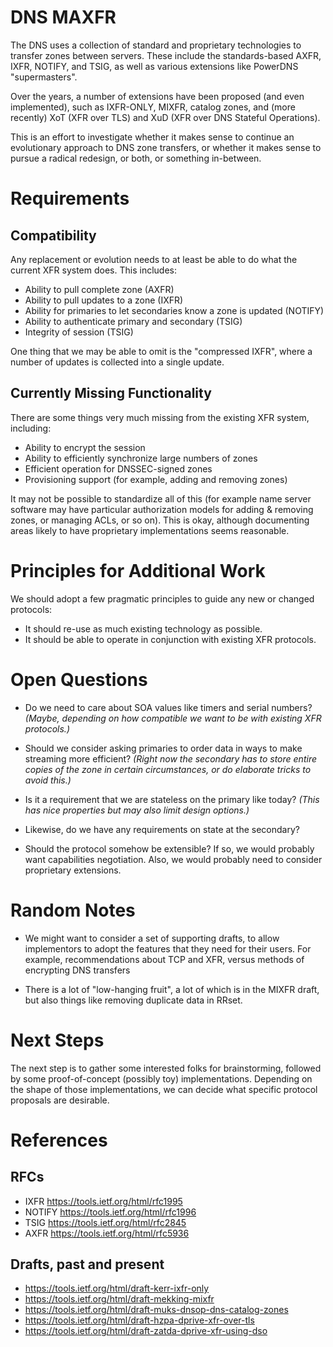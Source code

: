 # DNS MAXFR

The DNS uses a collection of standard and proprietary technologies to
transfer zones between servers. These include the standards-based
AXFR, IXFR, NOTIFY, and TSIG, as well as various extensions like
PowerDNS "supermasters".

Over the years, a number of extensions have been proposed (and even
implemented), such as IXFR-ONLY, MIXFR, catalog zones, and (more
recently) XoT (XFR over TLS) and XuD (XFR over DNS Stateful
Operations).

This is an effort to investigate whether it makes sense to continue an
evolutionary approach to DNS zone transfers, or whether it makes sense
to pursue a radical redesign, or both, or something in-between.

# Requirements

## Compatibility

Any replacement or evolution needs to at least be able to do what the
current XFR system does. This includes:

* Ability to pull complete zone (AXFR)
* Ability to pull updates to a zone (IXFR)
* Ability for primaries to let secondaries know a zone is updated (NOTIFY)
* Ability to authenticate primary and secondary (TSIG)
* Integrity of session (TSIG)

One thing that we may be able to omit is the "compressed IXFR", where
a number of updates is collected into a single update.

## Currently Missing Functionality

There are some things very much missing from the existing XFR system,
including:

* Ability to encrypt the session
* Ability to efficiently synchronize large numbers of zones
* Efficient operation for DNSSEC-signed zones
* Provisioning support (for example, adding and removing zones)

It may not be possible to standardize all of this (for example name
server software may have particular authorization models for adding
& removing zones, or managing ACLs, or so on). This is okay, although
documenting areas likely to have proprietary implementations seems
reasonable.

# Principles for Additional Work

We should adopt a few pragmatic principles to guide any new or changed
protocols:

* It should re-use as much existing technology as possible.
* It should be able to operate in conjunction with existing XFR protocols.

# Open Questions

* Do we need to care about SOA values like timers and serial numbers?
  _(Maybe, depending on how compatible we want to be with existing XFR
  protocols.)_

* Should we consider asking primaries to order data in ways to make
  streaming more efficient? _(Right now the secondary has to store
  entire copies of the zone in certain circumstances, or do elaborate
  tricks to avoid this.)_

* Is it a requirement that we are stateless on the primary like today?
  _(This has nice properties but may also limit design options.)_

* Likewise, do we have any requirements on state at the secondary?

* Should the protocol somehow be extensible? If so, we would probably
  want capabilities negotiation. Also, we would probably need to
  consider proprietary extensions.

# Random Notes

* We might want to consider a set of supporting drafts, to allow
  implementors to adopt the features that they need for their users.
  For example, recommendations about TCP and XFR, versus methods of 
  encrypting DNS transfers

* There is a lot of "low-hanging fruit", a lot of which is in the
  MIXFR draft, but also things like removing duplicate data in RRset.

# Next Steps

The next step is to gather some interested folks for brainstorming,
followed by some proof-of-concept (possibly toy) implementations.
Depending on the shape of those implementations, we can decide what
specific protocol proposals are desirable.

# References

## RFCs

* IXFR https://tools.ietf.org/html/rfc1995
* NOTIFY https://tools.ietf.org/html/rfc1996
* TSIG https://tools.ietf.org/html/rfc2845
* AXFR https://tools.ietf.org/html/rfc5936

## Drafts, past and present

* https://tools.ietf.org/html/draft-kerr-ixfr-only
* https://tools.ietf.org/html/draft-mekking-mixfr
* https://tools.ietf.org/html/draft-muks-dnsop-dns-catalog-zones
* https://tools.ietf.org/html/draft-hzpa-dprive-xfr-over-tls
* https://tools.ietf.org/html/draft-zatda-dprive-xfr-using-dso
